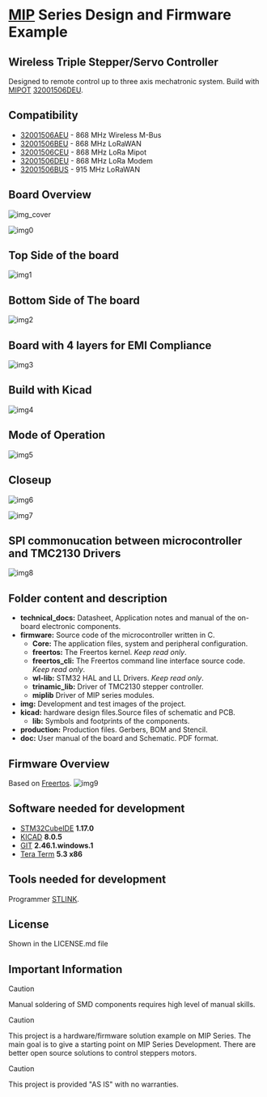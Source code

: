 <!-- For .md file development refers to https://docs.github.com/en -->
# [MIP](https://mipot.com/en/products/?cat=110) Series Design and Firmware Example

## Wireless Triple Stepper/Servo Controller 

Designed to remote control up to three axis mechatronic system.
Build with [MIPOT](https://www.mipot.com) [32001506DEU](https://mipot.com/en/products/mip-series/dual-core/32001506deu/).

## Compatibility

 - [32001506AEU](https://mipot.com/en/products/mip-series/dual-core/32001506aeu/) - 868 MHz Wireless M-Bus
 - [32001506BEU](https://mipot.com/en/products/mip-series/dual-core/32001506beu/) - 868 MHz LoRaWAN
 - [32001506CEU](https://mipot.com/en/products/mip-series/dual-core/32001506ceu/) - 868 MHz LoRa Mipot
 - [32001506DEU](https://mipot.com/en/products/mip-series/dual-core/32001506deu/) - 868 MHz LoRa Modem
 - [32001506BUS](https://mipot.com/en/products/mip-series/dual-core/32001506bus/) - 915 MHz LoRaWAN
 
## Board Overview

![img_cover](https://github.com/Mipot-Hi-Tech/mip_servo_controller/blob/master/img/img001.png)

![img0](https://github.com/Mipot-Hi-Tech/mip_servo_controller/blob/master/img/img002.png)

## Top Side of the board

![img1](https://github.com/Mipot-Hi-Tech/mip_servo_controller/blob/master/img/img003.png)

## Bottom Side of The board

![img2](https://github.com/Mipot-Hi-Tech/mip_servo_controller/blob/master/img/img004.png)

## Board with 4 layers for EMI Compliance

![img3](https://github.com/Mipot-Hi-Tech/mip_servo_controller/blob/master/img/img005.png)

## Build with Kicad

![img4](https://github.com/Mipot-Hi-Tech/mip_servo_controller/blob/master/img/img006.png)

## Mode of Operation

![img5](https://github.com/Mipot-Hi-Tech/mip_servo_controller/blob/master/img/img007.png)

## Closeup

![img6](https://github.com/Mipot-Hi-Tech/mip_servo_controller/blob/master/img/img008.png)

![img7](https://github.com/Mipot-Hi-Tech/mip_servo_controller/blob/master/img/img009.png)

## SPI commonucation between microcontroller and TMC2130 Drivers

![img8](https://github.com/Mipot-Hi-Tech/mip_servo_controller/blob/master/img/img010.png)

## Folder content and description

- **technical_docs:** Datasheet, Application notes and manual of the on-board electronic components.
- **firmware:** Source code of the microcontroller written in C.
	- **Core:** The application files, system and peripheral configuration.
	- **freertos:** The Freertos kernel. *Keep read only*.
	- **freertos_cli:** The Freertos command line interface source code. *Keep read only*.
	- **wl-lib:** STM32 HAL and LL Drivers. *Keep read only*.
	- **trinamic_lib:** Driver of TMC2130 stepper controller.
	- **miplib** Driver of MIP series modules.
- **img:** Development and test images of the project.
- **kicad:** hardware design files.Source files of schematic and PCB.
	- **lib:** Symbols and footprints of the components.
- **production:** Production files. Gerbers, BOM and Stencil.
- **doc:**  User manual of the board and Schematic. PDF format.

## Firmware Overview

Based on [Freertos](https://www.freertos.org).
![img9](https://github.com/Mipot-Hi-Tech/mip_servo_controller/blob/master/img/img011.png)

## Software needed for development

- [STM32CubeIDE](https://www.st.com/en/development-tools/stm32cubeide.html) **1.17.0**
- [KICAD](https://www.kicad.org/) **8.0.5**
- [GIT](https://git-scm.com/) **2.46.1.windows.1**
- [Tera Term](https://teratermproject.github.io/index-en.html) **5.3 x86**

## Tools needed for development

Programmer [STLINK](https://www.st.com/en/development-tools/st-link-v2.html).

## License

Shown in the LICENSE.md file

## Important Information

> [!CAUTION]
> Manual soldering of SMD components requires high level of manual skills.

> [!CAUTION]
> This project is a hardware/firmware solution example on MIP Series.
> The main goal is to give a starting point on MIP Series Development.
> There are better open source solutions to control steppers motors.

> [!CAUTION]
> This project is provided "AS IS" with no warranties. 